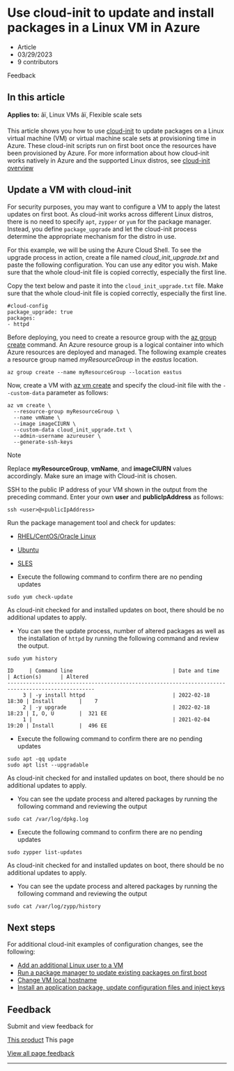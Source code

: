 # Use cloud-init to update and install packages in a Linux VM in Azure

* Article
* 03/29/2023
* 9 contributors

Feedback

## In this article

**Applies to:** âï¸ Linux VMs âï¸ Flexible scale sets

This article shows you how to use [cloud-init](https://cloudinit.readthedocs.io) to update packages on a Linux virtual machine (VM) or virtual machine scale sets at provisioning time in Azure. These cloud-init scripts run on first boot once the resources have been provisioned by Azure. For more information about how cloud-init works natively in Azure and the supported Linux distros, see [cloud-init overview](using-cloud-init)

## Update a VM with cloud-init

For security purposes, you may want to configure a VM to apply the latest updates on first boot. As cloud-init works across different Linux distros, there is no need to specify `apt`, `zypper` or `yum` for the package manager. Instead, you define `package_upgrade` and let the cloud-init process determine the appropriate mechanism for the distro in use.

For this example, we will be using the Azure Cloud Shell. To see the upgrade process in action, create a file named *cloud\_init\_upgrade.txt* and paste the following configuration. You can use any editor you wish. Make sure that the whole cloud-init file is copied correctly, especially the first line.

Copy the text below and paste it into the `cloud_init_upgrade.txt` file. Make sure that the whole cloud-init file is copied correctly, especially the first line.

```
#cloud-config
package_upgrade: true
packages:
- httpd

```

Before deploying, you need to create a resource group with the [az group create](/en-us/cli/azure/group) command. An Azure resource group is a logical container into which Azure resources are deployed and managed. The following example creates a resource group named *myResourceGroup* in the *eastus* location.

```
az group create --name myResourceGroup --location eastus

```

Now, create a VM with [az vm create](/en-us/cli/azure/vm) and specify the cloud-init file with the `--custom-data` parameter as follows:

```
az vm create \
  --resource-group myResourceGroup \
  --name vmName \
  --image imageCIURN \
  --custom-data cloud_init_upgrade.txt \
  --admin-username azureuser \
  --generate-ssh-keys 

```

Note

Replace **myResourceGroup**, **vmName**, and **imageCIURN** values accordingly. Make sure an image with Cloud-init is chosen.

SSH to the public IP address of your VM shown in the output from the preceding command. Enter your own **user** and **publicIpAddress** as follows:

```
ssh <user>@<publicIpAddress>

```

Run the package management tool and check for updates:

* [RHEL/CentOS/Oracle Linux](#tabpanel_1_rhel)
* [Ubuntu](#tabpanel_1_ubuntu)
* [SLES](#tabpanel_1_sles)

* Execute the following command to confirm there are no pending updates

```
sudo yum check-update

```

As cloud-init checked for and installed updates on boot, there should be no additional updates to apply.

* You can see the update process, number of altered packages as well as the installation of `httpd` by running the following command and review the output.

```
sudo yum history

```

```
ID     | Command line                                | Date and time    | Action(s)      | Altered
--------------------------------------------------------------------------------------------------
     3 | -y install httpd                            | 2022-02-18 18:30 | Install        |    7
     2 | -y upgrade                                  | 2022-02-18 18:23 | I, O, U        |  321 EE
     1 |                                             | 2021-02-04 19:20 | Install        |  496 EE

```

* Execute the following command to confirm there are no pending updates

```
sudo apt -qq update
sudo apt list --upgradable

```

As cloud-init checked for and installed updates on boot, there should be no additional updates to apply.

* You can see the update process and altered packages by running the following command and reviewing the output

```
sudo cat /var/log/dpkg.log

```

* Execute the following command to confirm there are no pending updates

```
sudo zypper list-updates

```

As cloud-init checked for and installed updates on boot, there should be no additional updates to apply.

* You can see the update process and altered packages by running the following command and reviewing the output

```
sudo cat /var/log/zypp/history

```

## Next steps

For additional cloud-init examples of configuration changes, see the following:

* [Add an additional Linux user to a VM](cloudinit-add-user)
* [Run a package manager to update existing packages on first boot](cloudinit-update-vm)
* [Change VM local hostname](cloudinit-update-vm-hostname)
* [Install an application package, update configuration files and inject keys](tutorial-automate-vm-deployment)

## Feedback

Submit and view feedback for

[This product](https://feedback.azure.com/d365community/forum/ec2f1827-be25-ec11-b6e6-000d3a4f0f1c)
This page

[View all page feedback](https://github.com/MicrosoftDocs/azure-docs/issues)

---
